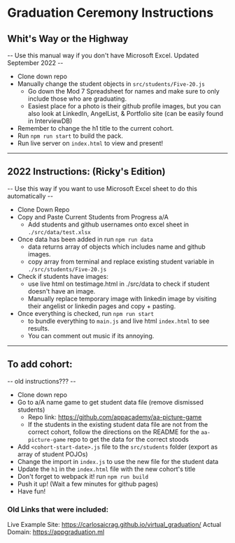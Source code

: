 # Graduation Ceremony Instructions

## Whit's Way or the Highway
-- Use this manual way if you don't have Microsoft Excel. Updated September 2022 --
- Clone down repo
- Manually change the student objects in `src/students/Five-20.js`
    - Go down the Mod 7 Spreadsheet for names and make sure to only include those who are graduating.
    - Easiest place for a photo is their github profile images, but you can also look at LinkedIn, AngelList, & Portfolio site (can be easily found in InterviewDB)
- Remember to change the h1 title to the current cohort.
- Run `npm run start` to build the pack. 
- Run live server on `index.html` to view and present!

-----------------------------
## 2022 Instructions: (Ricky's Edition)
-- Use this way if you want to use Microsoft Excel sheet to do this automatically --
- Clone Down Repo
- Copy and Paste Current Students from Progress a/A
    - Add students and github usernames onto excel sheet in `./src/data/test.xlsx`
- Once data has been added in run `npm run data`
    - data returns array of objects which includes name and github images.
    - copy array from terminal and replace existing student variable in `./src/students/Five-20.js`
- Check if students have images:
    - use live html on testimage.html in ./src/data to check if student doesn't have an image.
    - Manually replace temporary image with linkedin image by visiting their angelist or linkedin pages and copy + pasting.
- Once everything is checked, run `npm run start`
    - to bundle everything to `main.js` and live html `index.html` to see results.
    - You can comment out music if its annoying.


-------------------------------------


## To add cohort:
-- old instructions??? --
- Clone down repo
- Go to a/A name game to get student data file (remove dismissed students)
    - Repo link: https://github.com/appacademy/aa-picture-game
    - If the students in the existing student data file are not from the correct cohort, follow the directions on the README for the `aa-picture-game` repo to get the data for the correct stoods
- Add `<cohort-start-date>.js` file to the `src/students` folder (export as array of student POJOs)
- Change the import in `index.js` to use the new file for the student data
- Update the `h1` in the `index.html` file with the new cohort's title
- Don't forget to webpack it! run `npm run build`
- Push it up! (Wait a few minutes for github pages)
- Have fun!

### Old Links that were included:
Live Example Site: https://carlosaicrag.github.io/virtual_graduation/
Actual Domain: https://appgraduation.ml
